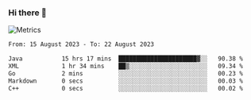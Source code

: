 ### Hi there 👋

![Metrics](https://github.com/radoapx/radoapx/blob/main/github-metrics.svg)

<!--START_SECTION:waka-->

```txt
From: 15 August 2023 - To: 22 August 2023

Java           15 hrs 17 mins  ██████████████████████▓░░   90.38 %
XML            1 hr 34 mins    ██▒░░░░░░░░░░░░░░░░░░░░░░   09.34 %
Go             2 mins          ░░░░░░░░░░░░░░░░░░░░░░░░░   00.23 %
Markdown       0 secs          ░░░░░░░░░░░░░░░░░░░░░░░░░   00.03 %
C++            0 secs          ░░░░░░░░░░░░░░░░░░░░░░░░░   00.02 %
```

<!--END_SECTION:waka-->

<!--
**radoapx/radoapx** is a ✨ _special_ ✨ repository because its `README.md` (this file) appears on your GitHub profile.

Here are some ideas to get you started:

- 🔭 I’m currently working on ...
- 🌱 I’m currently learning ...
- 👯 I’m looking to collaborate on ...
- 🤔 I’m looking for help with ...
- 💬 Ask me about ...
- 📫 How to reach me: ...
- 😄 Pronouns: ...
- ⚡ Fun fact: ...
-->
